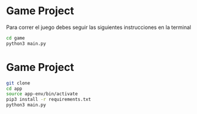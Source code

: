 # Game Project

Para correr el juego debes seguir las siguientes instrucciones en la terminal

```sh
cd game
python3 main.py
```

# Game Project

```sh
git clone
cd app
source app-env/bin/activate
pip3 install -r requirements.txt
python3 main.py
```